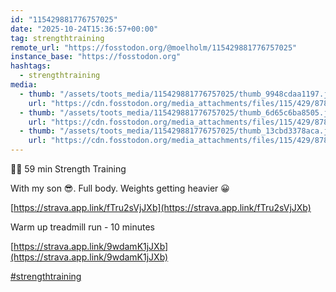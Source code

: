 ```yaml
---
id: "115429881776757025"
date: "2025-10-24T15:36:57+00:00"
tag: strengthtraining
remote_url: "https://fosstodon.org/@moelholm/115429881776757025"
instance_base: "https://fosstodon.org"
hashtags:
  - strengthtraining
media:
  - thumb: "/assets/toots_media/115429881776757025/thumb_9948cdaa1197.jpeg"
    url: "https://cdn.fosstodon.org/media_attachments/files/115/429/878/789/481/276/original/f2b3d162927db0c7.jpeg"
  - thumb: "/assets/toots_media/115429881776757025/thumb_6d65c6ba8505.jpeg"
    url: "https://cdn.fosstodon.org/media_attachments/files/115/429/878/858/605/385/original/6f24c834e777edeb.jpeg"
  - thumb: "/assets/toots_media/115429881776757025/thumb_13cbd3378aca.jpeg"
    url: "https://cdn.fosstodon.org/media_attachments/files/115/429/878/835/618/256/original/f33e090ee9bbc667.jpeg"
---
```

🏋🏻 59 min Strength Training

With my son 😎. Full body. Weights getting heavier 😀

[https://strava.app.link/fTru2sVjJXb](https://strava.app.link/fTru2sVjJXb)

Warm up treadmill run - 10 minutes 

[https://strava.app.link/9wdamK1jJXb](https://strava.app.link/9wdamK1jJXb)

[#strengthtraining](https://fosstodon.org/tags/strengthtraining)
